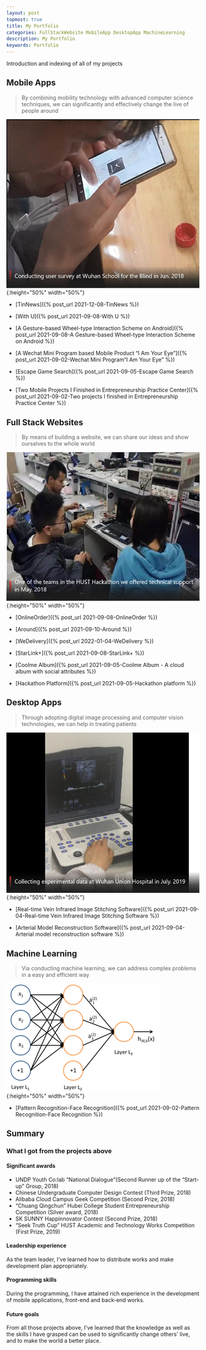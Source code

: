 ```yaml
---
layout: post
topmost: true
title: My Portfolio
categories: FullStackWebsite MobileApp DesktopApp MachineLearning
description: My Portfolio
keywords: Portfolio
---
```


Introduction and indexing of all of my projects

## Mobile Apps

> By combining mobility technology with advanced computer science techniques, we can significantly and effectively change the live of people around

![@2x](/images/posts/portfolio/mobile-applications.png){:height="50%" width="50%"}

 - [TinNews]({% post_url 2021-12-08-TinNews %})

 - [With U]({% post_url 2021-09-08-With U %})

 - [A Gesture-based Wheel-type Interaction Scheme on Android]({% post_url 2021-09-08-A Gesture-based Wheel-type Interaction Scheme on Android %})

 - [A Wechat Mini Program based Mobile Product “I Am Your Eye”]({% post_url 2021-09-02-Wechat Mini Program“I Am Your Eye” %})

 - [Escape Game Search]({% post_url 2021-09-05-Escape Game Search %})

 - [Two Mobile Projects I Finished in Entrepreneurship Practice Center]({% post_url 2021-09-02-Two projects I finished in Entrepreneurship Practice Center %})

## Full Stack Websites

> By means of building a website, we can share our ideas and show ourselves to the whole world

![@2x](/images/posts/portfolio/full-stack-website.png){:height="50%" width="50%"}

 - [OnlineOrder]({% post_url 2021-09-08-OnlineOrder %})

 - [Around]({% post_url 2021-09-10-Around %})

 - [WeDelivery]({% post_url 2022-01-04-WeDelivery %})

 - [StarLink+]({% post_url 2021-09-08-StarLink+ %})

 - [Coolme Album]({% post_url 2021-09-05-Coolme Album - A cloud album with social attributes %})

 - [Hackathon Platform]({% post_url 2021-09-05-Hackathon platform %})

## Desktop Apps

> Through adopting digital image processing and computer vision technologies, we can help in treating patients

![@2x](/images/posts/portfolio/medical-softwares.png){:height="50%" width="50%"}

 - [Real-time Vein Infrared Image Stitching Software]({% post_url 2021-09-04-Real-time Vein Infrared Image Stitching Software %})

 - [Arterial Model Reconstruction Software]({% post_url 2021-09-04-Arterial model reconstruction software %})

## Machine Learning

> Via conducting machine learning, we can address complex problems in a easy and efficient way

![@2x](/images/posts/portfolio/machine-learning.png){:height="50%" width="50%"}

 - [Pattern Recognition-Face Recognition]({% post_url 2021-09-02-Pattern Recognition-Face Recognition %})

## Summary

### What I got from the projects above

#### Significant awards

- UNDP Youth Co:lab “National Dialogue”(Second Runner up of the “Start-up” Group, 2018)
- Chinese Undergraduate Computer Design Contest (Third Prize, 2018)
- Alibaba Cloud Campus Geek Competition (Second Prize, 2018)
- “Chuang Qingchun” Hubei College Student Entrepreneurship Competition (Silver award, 2018)
- SK SUNNY Happinnovator Contest (Second Prize, 2018)
- “Seek Truth Cup” HUST Academic and Technology Works Competition (First Prize, 2019)

#### Leadership experience

As the team leader, I've learned how to distribute works and make development plan appropriately.

#### Programming skills

During the programming, I have attained rich experience in the development of mobile applications, front-end and back-end works.

#### Future goals

From all those projects above, I've learned that the knowledge as well as the skills I have grasped can be used to significantly change others' live, and to make the world a better place.